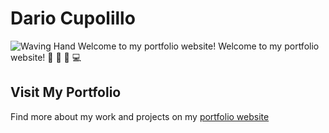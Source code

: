 # Dario Cupolillo

![Waving Hand](https://media.giphy.com/media/hvRJCLFzcasrR4ia7z/giphy.gif) Welcome to my portfolio website!
Welcome to my portfolio website! :microscope: :brain: :test_tube: :computer:

## Visit My Portfolio

Find more about my work and projects on my
[portfolio website](https://dcupolillo.github.io)
